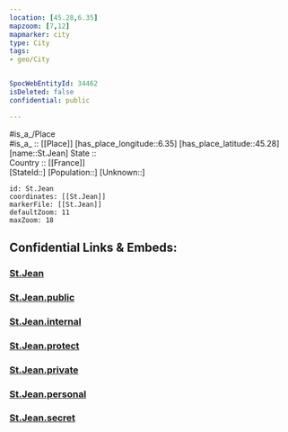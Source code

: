 ```yaml
---
location: [45.28,6.35] 
mapzoom: [7,12] 
mapmarker: city 
type: City
tags:
- geo/City


SpocWebEntityId: 34462
isDeleted: false
confidential: public

---
```

#is_a_/Place  
#is_a_ :: [[Place]] 
[has_place_longitude::6.35] 
[has_place_latitude::45.28] 
[name::St.Jean] 
State ::  
Country :: [[France]]  
[StateId::] 
[Population::] 
[Unknown::] 


```leaflet
id: St.Jean
coordinates: [[St.Jean]] 
markerFile: [[St.Jean]] 
defaultZoom: 11 
maxZoom: 18
```


## Confidential Links & Embeds: 

### [St.Jean](/_Standards/Earth/Continent/Europe/Europe~West/France/regions~France/Auvergne-Rhône-Alpes/departments~Auvergne-Rhône-Alpes/Savoie/communes~Savoie/Saint-Jean-de-Maurienne/cities~Saint-Jean-de-Maurienne/St.Jean.md) 

### [St.Jean.public](/_public/Earth/Continent/Europe/Europe~West/France/regions~France/Auvergne-Rhône-Alpes/departments~Auvergne-Rhône-Alpes/Savoie/communes~Savoie/Saint-Jean-de-Maurienne/cities~Saint-Jean-de-Maurienne/St.Jean.public.md) 

### [St.Jean.internal](/_internal/Earth/Continent/Europe/Europe~West/France/regions~France/Auvergne-Rhône-Alpes/departments~Auvergne-Rhône-Alpes/Savoie/communes~Savoie/Saint-Jean-de-Maurienne/cities~Saint-Jean-de-Maurienne/St.Jean.internal.md) 

### [St.Jean.protect](/_protect/Earth/Continent/Europe/Europe~West/France/regions~France/Auvergne-Rhône-Alpes/departments~Auvergne-Rhône-Alpes/Savoie/communes~Savoie/Saint-Jean-de-Maurienne/cities~Saint-Jean-de-Maurienne/St.Jean.protect.md) 

### [St.Jean.private](/_private/Earth/Continent/Europe/Europe~West/France/regions~France/Auvergne-Rhône-Alpes/departments~Auvergne-Rhône-Alpes/Savoie/communes~Savoie/Saint-Jean-de-Maurienne/cities~Saint-Jean-de-Maurienne/St.Jean.private.md) 

### [St.Jean.personal](/_personal/Earth/Continent/Europe/Europe~West/France/regions~France/Auvergne-Rhône-Alpes/departments~Auvergne-Rhône-Alpes/Savoie/communes~Savoie/Saint-Jean-de-Maurienne/cities~Saint-Jean-de-Maurienne/St.Jean.personal.md) 

### [St.Jean.secret](/_secret/Earth/Continent/Europe/Europe~West/France/regions~France/Auvergne-Rhône-Alpes/departments~Auvergne-Rhône-Alpes/Savoie/communes~Savoie/Saint-Jean-de-Maurienne/cities~Saint-Jean-de-Maurienne/St.Jean.secret.md)

